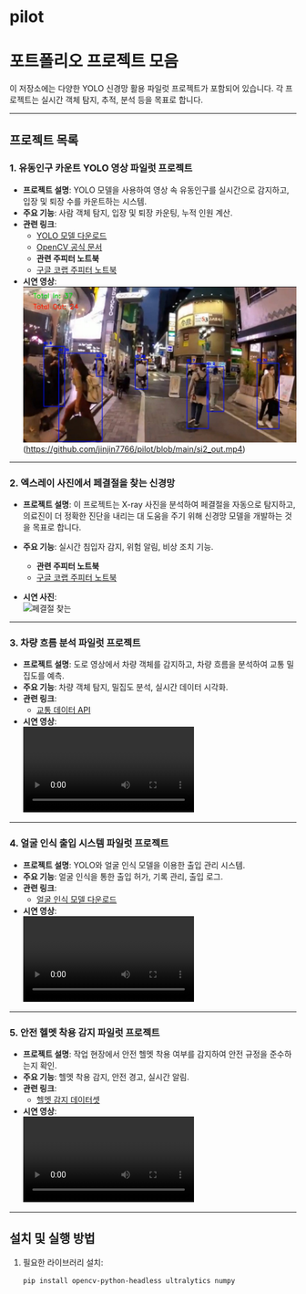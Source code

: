 # pilot
# 포트폴리오 프로젝트 모음

이 저장소에는 다양한 YOLO 신경망 활용 파일럿 프로젝트가 포함되어 있습니다. 각 프로젝트는 실시간 객체 탐지, 추적, 분석 등을 목표로 합니다.

---

## 프로젝트 목록

### 1. 유동인구 카운트 YOLO 영상 파일럿 프로젝트
- **프로젝트 설명**: YOLO 모델을 사용하여 영상 속 유동인구를 실시간으로 감지하고, 입장 및 퇴장 수를 카운트하는 시스템.
- **주요 기능**: 사람 객체 탐지, 입장 및 퇴장 카운팅, 누적 인원 계산.
- **관련 링크**:
  - [YOLO 모델 다운로드](https://github.com/ultralytics/yolov5)
  - [OpenCV 공식 문서](https://docs.opencv.org/)
  - **관련 주피터 노트북**
  -  [구글 코랩 주피터 노트북](https://colab.research.google.com/drive/16NOgxulLOvmILx7J-AVUNL4WdKfj3wMn?usp=sharing)
- **시연 영상**:  
  ![유동인구 카운트 영상](https://github.com/jinjin7766/pilot/blob/main/시부야거리.jpg)(https://github.com/jinjin7766/pilot/blob/main/si2_out.mp4)

---

### 2. 엑스레이 사진에서 페결절을 찾는 신경망
- **프로젝트 설명**: 이 프로젝트는 X-ray 사진을 분석하여 페결절을 자동으로 탐지하고, 의료진이 더 정확한 진단을 내리는 대 도움을 주기 위해 신경망 모델을 개발하는 것을 목표로 합니다.
  
- **주요 기능**: 실시간 침입자 감지, 위험 알림, 비상 조치 기능.
  - **관련 주피터 노트북**
  - [구글 코랩 주피터 노트북](https://colab.research.google.com/drive/1zIizNeXCSj-tIaSBzH3ksc9MzawpPn-L?usp=sharing)
- **시연 사진**:  
  ![페결절 찾는]((https://colab.research.google.com/drive/1zIizNeXCSj-tIaSBzH3ksc9MzawpPn-L))

---

### 3. 차량 흐름 분석 파일럿 프로젝트
- **프로젝트 설명**: 도로 영상에서 차량 객체를 감지하고, 차량 흐름을 분석하여 교통 밀집도를 예측.
- **주요 기능**: 차량 객체 탐지, 밀집도 분석, 실시간 데이터 시각화.
- **관련 링크**:
  - [교통 데이터 API](https://traffic-api.com/)
- **시연 영상**:  
  ![차량 흐름 분석 영상](https://user-images.githubusercontent.com/yourusername/your-video-file3.mp4)

---

### 4. 얼굴 인식 출입 시스템 파일럿 프로젝트
- **프로젝트 설명**: YOLO와 얼굴 인식 모델을 이용한 출입 관리 시스템.
- **주요 기능**: 얼굴 인식을 통한 출입 허가, 기록 관리, 출입 로그.
- **관련 링크**:
  - [얼굴 인식 모델 다운로드](https://facerecognition-model.com/)
- **시연 영상**:  
  ![얼굴 인식 시스템 영상](https://user-images.githubusercontent.com/yourusername/your-video-file4.mp4)

---

### 5. 안전 헬멧 착용 감지 파일럿 프로젝트
- **프로젝트 설명**: 작업 현장에서 안전 헬멧 착용 여부를 감지하여 안전 규정을 준수하는지 확인.
- **주요 기능**: 헬멧 착용 감지, 안전 경고, 실시간 알림.
- **관련 링크**:
  - [헬멧 감지 데이터셋](https://helmet-dataset.com/)
- **시연 영상**:  
  ![헬멧 착용 감지 영상](https://user-images.githubusercontent.com/yourusername/your-video-file5.mp4)

---

## 설치 및 실행 방법

1. 필요한 라이브러리 설치:
   ```bash
   pip install opencv-python-headless ultralytics numpy
